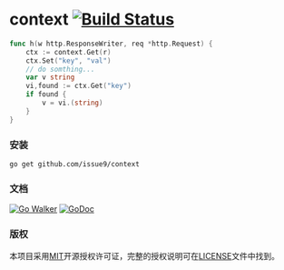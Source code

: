 context [![Build Status](https://travis-ci.org/issue9/context.svg?branch=master)](https://travis-ci.org/issue9/context)
======

```go
func h(w http.ResponseWriter, req *http.Request) {
    ctx := context.Get(r)
    ctx.Set("key", "val")
    // do somthing...
    var v string
    vi,found := ctx.Get("key")
    if found {
        v = vi.(string)
    }
}
```

### 安装

```shell
go get github.com/issue9/context
```


### 文档

[![Go Walker](http://gowalker.org/api/v1/badge)](http://gowalker.org/github.com/issue9/context)
[![GoDoc](https://godoc.org/github.com/issue9/context?status.svg)](https://godoc.org/github.com/issue9/context)


### 版权

本项目采用[MIT](http://opensource.org/licenses/MIT)开源授权许可证，完整的授权说明可在[LICENSE](LICENSE)文件中找到。
